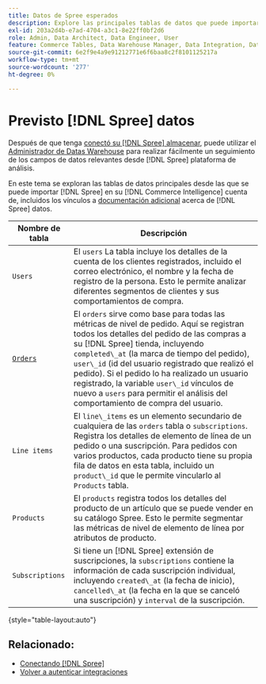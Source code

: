 ```yaml
---
title: Datos de Spree esperados
description: Explore las principales tablas de datos que puede importar de Spree a su [!DNL Commerce Intelligence] cuenta.
exl-id: 203a2d4b-e7ad-4704-a3c1-8e22ff0bf2d6
role: Admin, Data Architect, Data Engineer, User
feature: Commerce Tables, Data Warehouse Manager, Data Integration, Data Import/Export
source-git-commit: 6e2f9e4a9e91212771e6f6baa8c2f8101125217a
workflow-type: tm+mt
source-wordcount: '277'
ht-degree: 0%

---
```


# Previsto [!DNL Spree] datos

Después de que tenga [conectó su [!DNL Spree] almacenar](../../../data-analyst/importing-data/integrations/spree.md), puede utilizar el [Administrador de Datas Warehouse](../../data-warehouse-mgr/tour-dwm.md) para realizar fácilmente un seguimiento de los campos de datos relevantes desde [!DNL Spree] plataforma de análisis.

En este tema se exploran las tablas de datos principales desde las que se puede importar [!DNL Spree] en su [!DNL Commerce Intelligence] cuenta de, incluidos los vínculos a [documentación adicional](https://guides.spreecommerce.org/developer/addresses.html#address) acerca de [!DNL Spree] datos.

| **Nombre de tabla** | **Descripción** |
|-----|-----|
| `Users` | El `users` La tabla incluye los detalles de la cuenta de los clientes registrados, incluido el correo electrónico, el nombre y la fecha de registro de la persona. Esto le permite analizar diferentes segmentos de clientes y sus comportamientos de compra. |
| [`Orders`](https://guides.spreecommerce.org/developer/orders.html#overview) | El `orders` sirve como base para todas las métricas de nivel de pedido. Aquí se registran todos los detalles del pedido de las compras a su [!DNL Spree] tienda, incluyendo `completed\_at` (la marca de tiempo del pedido), `user\_id` (id del usuario registrado que realizó el pedido). Si el pedido lo ha realizado un usuario registrado, la variable `user\_id` vínculos de nuevo a `users` para permitir el análisis del comportamiento de compra del usuario. |
| `Line items` | El `line\_items` es un elemento secundario de cualquiera de las `orders` tabla o `subscriptions`. Registra los detalles de elemento de línea de un pedido o una suscripción. Para pedidos con varios productos, cada producto tiene su propia fila de datos en esta tabla, incluido un `product\_id` que le permite vincularlo al `Products` tabla. |
| `Products` | El `products` registra todos los detalles del producto de un artículo que se puede vender en su catálogo Spree. Esto le permite segmentar las métricas de nivel de elemento de línea por atributos de producto. |
| `Subscriptions` | Si tiene un [!DNL Spree] extensión de suscripciones, la `subscriptions` contiene la información de cada suscripción individual, incluyendo `created\_at` (la fecha de inicio), `cancelled\_at` (la fecha en la que se canceló una suscripción) y `interval` de la suscripción. |

{style="table-layout:auto"}

## Relacionado:

* [Conectando [!DNL Spree]](../integrations/spree.md)
* [Volver a autenticar integraciones](https://experienceleague.adobe.com/docs/commerce-knowledge-base/kb/how-to/mbi-reauthenticating-integrations.html)
